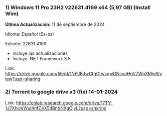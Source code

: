 ### 1) Windows 11 Pro 23H2 v22631.4169 x64 (5,97 GB) (Install Wim)

**Última Actualización:** 11 de septiembre de 2024

Idioma: Español (Es-es)

Edición: 22631.4169

- Incluye las actualizaciones
- Incluye .NET Framework 3.5

Link:
https://drive.google.com/file/d/1NFtIBJwGtgGtwsqwDNcvoHgV7WpXMiy8/view?usp=sharing

### 2) Torrent to google drive v3 (fix) 14-01-2024

Link: https://colab.research.google.com/drive/17TY-1J7XhcwWul4nfZ4X5dBnbNXgOjvL?usp=sharing
